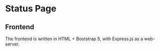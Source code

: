 # Status Page

## Frontend

The frontend is written in HTML + Bootstrap 5, with Express.js as a web-server.
